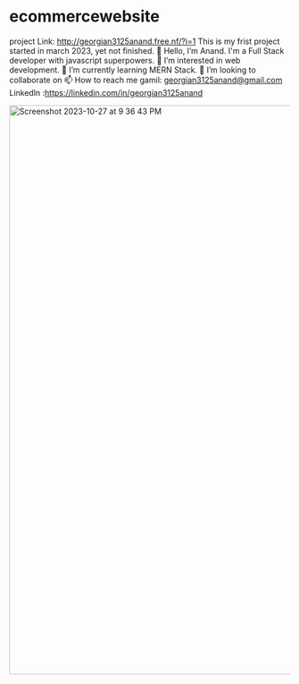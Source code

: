 # ecommercewebsite
project Link: http://georgian3125anand.free.nf/?i=1
This is my frist project started in march 2023, yet not finished.
👋 Hello, I’m Anand. I'm a Full Stack developer with javascript superpowers.
👀 I’m interested in web development.
🌱 I’m currently learning MERN Stack.
💞️ I’m looking to collaborate on
📫 How to reach me
gamil: georgian3125anand@gmail.com
Linkedln :https://linkedin.com/in/georgian3125anand


<img width="1017" alt="Screenshot 2023-10-27 at 9 36 43 PM" src="https://github.com/Anand3125/e-commercewebsite/assets/124582976/366af777-b8ac-453c-b2b0-70c9da1e7593">
